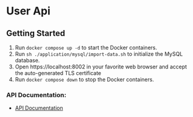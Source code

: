 # User Api

## Getting Started

1. Run `docker compose up -d` to start the Docker containers.
2. Run `sh ./application/mysql/import-data.sh` to initialize the MySQL database.
3. Open https://localhost:8002 in your favorite web browser and accept the auto-generated TLS certificate
4. Run `docker compose down` to stop the Docker containers.

### API Documentation:

* [API Documentation](http://127.0.0.1:8002/api/doc)

